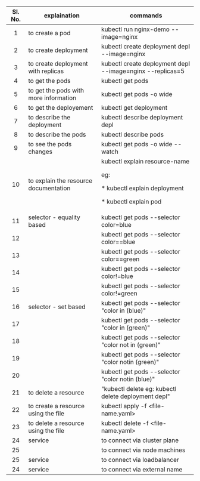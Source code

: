 |	Sl. No.	|	explaination	|	commands	|
| :---: | --- | --- |
|	1	|	to create a pod	|	kubectl run nginx-demo --image=nginx	|
|	2	|	to create deployment	|	kubectl create deployment depl --image=nginx	|
|	3	|	to create deployment with replicas	|	kubectl create deployment depl --image=nginx --replicas=5	|
|	4	|	to get the pods	|	kubectl get pods	|
|	5	|	to get the pods with more information	|	kubectl get pods -o wide	|
|	6	|	to get the deployement	|	kubectl get deployment	|
|	7	|	to describe the deployment	|	kubectl describe deployment depl	|
|	8	|	to describe the pods	|	kubectl describe pods <pod-name>	|
|	9	|	to see the pods changes	|	kubectl get pods -o wide --watch	|
|	10	|	to explain the resource documentation	|	kubectl explain resource-name <p> eg: <p> * kubectl explain deployment <p> * kubectl explain pod	|
|	11	| selector - equality based	|kubectl get pods --selector color=blue	|
|	12	|		|	kubectl get pods --selector color==blue	|
|	13	|		|	kubectl get pods --selector color==green	|
|	14	|		|	kubectl get pods --selector color!=blue	|
|	15	|		|	kubectl get pods --selector color!=green	|
|	16	| selector - set based		  | kubectl get pods --selector "color in (blue)"	|
|	17	|		|	kubectl get pods --selector "color in (green)"	|
|	18	|		|	kubectl get pods --selector "color not in (green)"	|
|	19	|		|	kubectl get pods --selector "color notin (green)"	|
|	20	|		|	kubectl get pods --selector "color notin (blue)"	|
|	21	|	to delete a resource	|	"kubectl delete <resource-type> <resource-name> eg: kubectl delete deployment depl"	|
|	22	|	to create a resource using the file	|	kubectl apply -f <file-name.yaml>	|
|	23	|	to delete a resource using the file	|	kubectl delete -f <file-name.yaml>	|
| 24 | service | to connect via cluster plane | kubectl expose deployment depl --port=80 --target-port=80 --type=ClusterIP | 
| 25 | | to connect via node machines | kubectl expose deployment depl --port=80 --target-port=80 --type=NodePort | 
| 25 | service | to connect via loadbalancer | kubectl expose deployment depl --port=80 --target-port=80 --type=LoadBalancer | 
| 24 | service | to connect via external name| kubectl expose deployment depl --port=80 --target-port=80 --type=ExternalName | 
